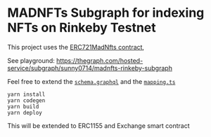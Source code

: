 # MADNFTs Subgraph for indexing NFTs on Rinkeby Testnet

This project uses the
[ERC721MadNfts contract](https://rinkeby.etherscan.io/address/0x53358dB1825EFEed349915e31298aB464637b0E4),

See playground:
https://thegraph.com/hosted-service/subgraph/sunny0714/madnfts-rinkeby-subgraph

Feel free to extend the [`schema.graphql`](./schema.graphql) and the
[`mapping.ts`](./src/mapping.ts)

```
yarn install
yarn codegen
yarn build
yarn deploy
```

This will be extended to ERC1155 and Exchange smart contract
